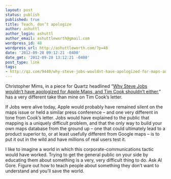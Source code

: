 ```yaml
---
layout: post
status: publish
published: true
title: Teach, don’t apologize
author: ashuttl
author_login: ashuttl
author_email: ashuttleworth@gmail.com
wordpress_id: 48
wordpress_url: http://ashuttleworth.com/?p=48
date: '2012-09-28 09:12:21 -0400'
date_gmt: '2012-09-28 13:12:21 -0400'
post_type: link
tags:
- http://qz.com/9440/why-steve-jobs-wouldnt-have-apologized-for-maps-and-tim-cook-shouldnt-have-either/
---
```

Christopher Mims, in a piece for Quartz headlined “[Why Steve Jobs wouldn’t have apologized for Apple Maps, and Tim Cook shouldn’t either](http://qz.com/9440/why-steve-jobs-wouldnt-have-apologized-for-maps-and-tim-cook-shouldnt-have-either/),” has a very different take than mine on Tim Cook’s letter.

If Jobs were alive today, Apple would probably have remained silent on the maps issue or held a similar press conference &ndash; and one very different in tone from Cook’s letter. Jobs would have explained to the public that mapping is a uniquely difficult problem, and that the only way to build your own maps database from the ground up &ndash; one that could ultimately lead to a product superior to, or at least usefully different from Google maps &ndash; is to put it out in the wild and have millions of real users test it.

I like to imagine a world in which this corporate-communications tactic would have worked. Trying to get the general public on your side by educating them about something is a very, very difficult thing to do. Ask Al Gore. Figure out how to teach people about something they don’t want to understand and you’ll save the world.

